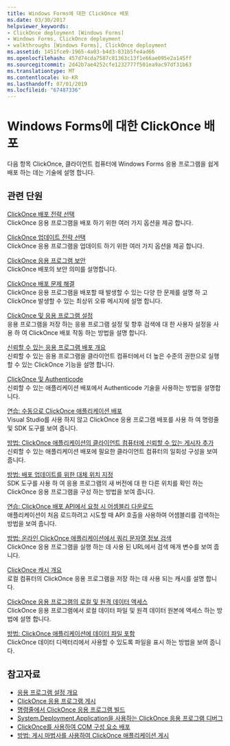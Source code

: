```yaml
---
title: Windows Forms에 대한 ClickOnce 배포
ms.date: 03/30/2017
helpviewer_keywords:
- ClickOnce deployment [Windows Forms]
- Windows Forms, ClickOnce deployment
- walkthroughs [Windows Forms], ClickOnce deployment
ms.assetid: 1451fce9-1965-4a03-b4d3-831b5fe4ad66
ms.openlocfilehash: 457d74cda7587c81363c13f1e66ae095e2a145ff
ms.sourcegitcommit: 2d42b7ae4252cfe1232777f501ea9ac97df31b63
ms.translationtype: MT
ms.contentlocale: ko-KR
ms.lasthandoff: 07/01/2019
ms.locfileid: "67487336"
---
```

# <a name="clickonce-deployment-for-windows-forms"></a>Windows Forms에 대한 ClickOnce 배포
다음 항목 ClickOnce, 클라이언트 컴퓨터에 Windows Forms 응용 프로그램을 쉽게 배포 하는 데는 기술에 설명 합니다.  
  
## <a name="related-sections"></a>관련 단원  
 [ClickOnce 배포 전략 선택](/visualstudio/deployment/choosing-a-clickonce-deployment-strategy)  
 ClickOnce 응용 프로그램을 배포 하기 위한 여러 가지 옵션을 제공 합니다.  
  
 [ClickOnce 업데이트 전략 선택](/visualstudio/deployment/choosing-a-clickonce-update-strategy)  
 ClickOnce 응용 프로그램을 업데이트 하기 위한 여러 가지 옵션을 제공 합니다.  
  
 [ClickOnce 응용 프로그램 보안](/visualstudio/deployment/securing-clickonce-applications)  
 ClickOnce 배포의 보안 의미를 설명합니다.  
  
 [ClickOnce 배포 문제 해결](/visualstudio/deployment/troubleshooting-clickonce-deployments)  
 ClickOnce 응용 프로그램을 배포할 때 발생할 수 있는 다양 한 문제를 설명 하 고 ClickOnce 발생할 수 있는 최상위 오류 메시지에 설명 합니다.  
  
 [ClickOnce 및 응용 프로그램 설정](/visualstudio/deployment/clickonce-and-application-settings)  
 응용 프로그램을 저장 하는 응용 프로그램 설정 및 향후 검색에 대 한 사용자 설정을 사용 하 여 ClickOnce 배포 작동 하는 방법을 설명 합니다.  
  
 [신뢰할 수 있는 응용 프로그램 배포 개요](/visualstudio/deployment/trusted-application-deployment-overview)  
 신뢰할 수 있는 응용 프로그램을 클라이언트 컴퓨터에서 더 높은 수준의 권한으로 실행할 수 있는 ClickOnce 기능을 설명 합니다.  
  
 [ClickOnce 및 Authenticode](/visualstudio/deployment/clickonce-and-authenticode)  
 신뢰할 수 있는 애플리케이션 배포에서 Authenticode 기술을 사용하는 방법을 설명합니다.  
  
 [연습: 수동으로 ClickOnce 애플리케이션 배포](/visualstudio/deployment/walkthrough-manually-deploying-a-clickonce-application)  
 Visual Studio를 사용 하지 않고 ClickOnce 응용 프로그램 배포를 사용 하 여 명령줄 및 SDK 도구를 보여 줍니다.  
  
 [방법: ClickOnce 애플리케이션의 클라이언트 컴퓨터에 신뢰할 수 있는 게시자 추가](/visualstudio/deployment/how-to-add-a-trusted-publisher-to-a-client-computer-for-clickonce-applications)  
 신뢰할 수 있는 애플리케이션 배포에 필요한 클라이언트 컴퓨터의 일회성 구성을 보여 줍니다.  
  
 [방법: 배포 업데이트를 위한 대체 위치 지정](/visualstudio/deployment/how-to-specify-an-alternate-location-for-deployment-updates)  
 SDK 도구를 사용 하 여 응용 프로그램의 새 버전에 대 한 다른 위치를 확인 하는 ClickOnce 응용 프로그램을 구성 하는 방법을 보여 줍니다.  
  
 [연습: ClickOnce 배포 API에서 요청 시 어셈블리 다운로드](/visualstudio/deployment/walkthrough-downloading-assemblies-on-demand-with-the-clickonce-deployment-api)  
 애플리케이션이 처음 로드하려고 시도할 때 API 호출을 사용하여 어셈블리를 검색하는 방법을 보여 줍니다.  
  
 [방법: 온라인 ClickOnce 애플리케이션에서 쿼리 문자열 정보 검색](/visualstudio/deployment/how-to-retrieve-query-string-information-in-an-online-clickonce-application)  
 ClickOnce 응용 프로그램을 실행 하는 데 사용 된 URL에서 검색 매개 변수를 보여 줍니다.  
  
 [ClickOnce 캐시 개요](/visualstudio/deployment/clickonce-cache-overview)  
 로컬 컴퓨터의 ClickOnce 응용 프로그램을 저장 하는 데 사용 되는 캐시를 설명 합니다.  
  
 [ClickOnce 응용 프로그램의 로컬 및 원격 데이터 액세스](/visualstudio/deployment/accessing-local-and-remote-data-in-clickonce-applications)  
 ClickOnce 응용 프로그램에서 로컬 데이터 파일 및 원격 데이터 원본에 액세스 하는 방법에 설명 합니다.  
  
 [방법: ClickOnce 애플리케이션에 데이터 파일 포함](/visualstudio/deployment/how-to-include-a-data-file-in-a-clickonce-application)  
 ClickOnce 데이터 디렉터리에서 사용할 수 있도록 파일을 표시 하는 방법을 보여 줍니다.  
  
## <a name="see-also"></a>참고자료

- [응용 프로그램 설정 개요](./advanced/application-settings-overview.md)
- [ClickOnce 응용 프로그램 게시](/visualstudio/deployment/publishing-clickonce-applications)
- [명령줄에서 ClickOnce 응용 프로그램 빌드](/visualstudio/deployment/building-clickonce-applications-from-the-command-line)
- [System.Deployment.Application을 사용하는 ClickOnce 응용 프로그램 디버그](/visualstudio/deployment/debugging-clickonce-applications-that-use-system-deployment-application)
- [ClickOnce를 사용하여 COM 구성 요소 배포](/visualstudio/deployment/deploying-com-components-with-clickonce)
- [방법: 게시 마법사를 사용하여 ClickOnce 애플리케이션 게시](/visualstudio/deployment/how-to-publish-a-clickonce-application-using-the-publish-wizard)
